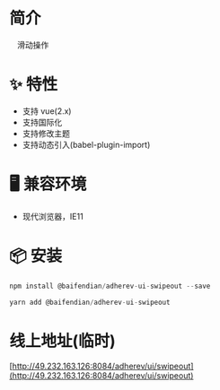 # 简介
&ensp;&ensp;滑动操作

# ✨ 特性
- 支持 vue(2.x)
- 支持国际化
- 支持修改主题
- 支持动态引入(babel-plugin-import)

# 🖥 兼容环境
- 现代浏览器，IE11

# 📦 安装
```javascript
npm install @baifendian/adherev-ui-swipeout --save
``` 

```javascript
yarn add @baifendian/adherev-ui-swipeout
```

# 线上地址(临时)
[http://49.232.163.126:8084/adherev/ui/swipeout](http://49.232.163.126:8084/adherev/ui/swipeout)

